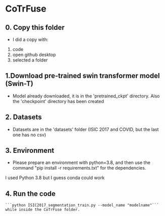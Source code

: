 # CoTrFuse

## 0. Copy this folder
- I did a copy with: 
1. code
2. open github desktop
3. selected a folder

## 1.Download pre-trained swin transformer model (Swin-T)
- Model already downloaded, it is in the 'pretrained_ckpt' directory. Also the 'checkpoint' directory has been created

## 2. Datasets 
- Datasets are in the 'datasets' folder (ISIC 2017 and COVID, but the last one has no csv)

## 3. Environment

   * Please prepare an environment with python=3.8, and then use the command "pip install -r requirements.txt" for the dependencies.

   I used Python 3.8 but I guess conda could work

## 4. Run the code

    ```python ISIC2017_segmentation_train.py --model_name "modelname"``` while inside the CoTrFuse folder.